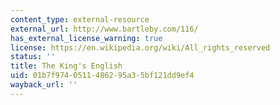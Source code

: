 ```yaml
---
content_type: external-resource
external_url: http://www.bartleby.com/116/
has_external_license_warning: true
license: https://en.wikipedia.org/wiki/All_rights_reserved
status: ''
title: The King's English
uid: 01b7f974-0511-4862-95a3-5bf121dd9ef4
wayback_url: ''
---
```

